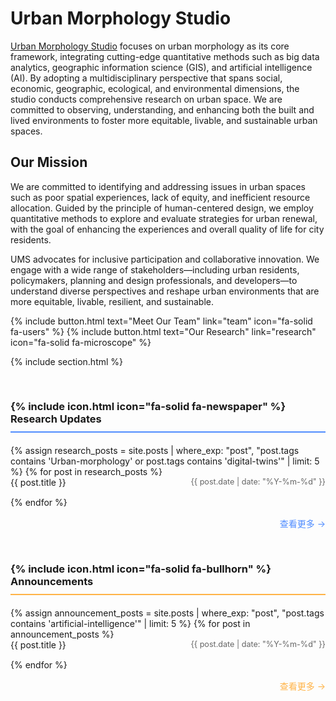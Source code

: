---
---

# Urban Morphology Studio

[Urban Morphology Studio](https://suyunlei.github.io/UMS/) focuses on urban morphology as its core framework, integrating cutting-edge quantitative methods such as big data analytics, geographic information science (GIS), and artificial intelligence (AI). By adopting a multidisciplinary perspective that spans social, economic, geographic, ecological, and environmental dimensions, the studio conducts comprehensive research on urban space. We are committed to observing, understanding, and enhancing both the built and lived environments to foster more equitable, livable, and sustainable urban spaces.

## Our Mission

We are committed to identifying and addressing issues in urban spaces such as poor spatial experiences, lack of equity, and inefficient resource allocation. Guided by the principle of human-centered design, we employ quantitative methods to explore and evaluate strategies for urban renewal, with the goal of enhancing the experiences and overall quality of life for city residents.

UMS advocates for inclusive participation and collaborative innovation. We engage with a wide range of stakeholders—including urban residents, policymakers, planning and design professionals, and developers—to understand diverse perspectives and reshape urban environments that are more equitable, livable, resilient, and sustainable.

{%
  include button.html
  text="Meet Our Team"
  link="team"
  icon="fa-solid fa-users"
%}
{%
  include button.html
  text="Our Research"
  link="research"
  icon="fa-solid fa-microscope"
%}

{% include section.html %} 

<div style="display: flex; flex-wrap: wrap; gap: 30px; margin-top: 30px;">
  <div style="flex: 1; min-width: 300px;">
    <h3 style="border-bottom: 2px solid #4f8cff; padding-bottom: 10px; margin-bottom: 20px;">
      {% include icon.html icon="fa-solid fa-newspaper" %} Research Updates
    </h3>
    <ul style="list-style-type: none; padding: 0;">
      {% assign research_posts = site.posts | where_exp: "post", "post.tags contains 'Urban-morphology' or post.tags contains 'digital-twins'" | limit: 5 %}
      {% for post in research_posts %}
        <li style="margin-bottom: 15px; display: flex; justify-content: space-between;">
          <a href="{{ post.url | relative_url }}" style="flex-grow: 1; text-decoration: none; color: inherit;">{{ post.title }}</a>
          <span style="color: #666; font-size: 0.9em; white-space: nowrap;">{{ post.date | date: "%Y-%m-%d" }}</span>
        </li>
      {% endfor %}
    </ul>
    <div style="text-align: right; margin-top: 15px;">
      <a href="news/" style="text-decoration: none; color: #4f8cff;">查看更多 →</a>
    </div>
  </div>
  
  <div style="flex: 1; min-width: 300px;">
    <h3 style="border-bottom: 2px solid #ffb347; padding-bottom: 10px; margin-bottom: 20px;">
      {% include icon.html icon="fa-solid fa-bullhorn" %} Announcements
    </h3>
    <ul style="list-style-type: none; padding: 0;">
      {% assign announcement_posts = site.posts | where_exp: "post", "post.tags contains 'artificial-intelligence'" | limit: 5 %}
      {% for post in announcement_posts %}
        <li style="margin-bottom: 15px; display: flex; justify-content: space-between;">
          <a href="{{ post.url | relative_url }}" style="flex-grow: 1; text-decoration: none; color: inherit;">{{ post.title }}</a>
          <span style="color: #666; font-size: 0.9em; white-space: nowrap;">{{ post.date | date: "%Y-%m-%d" }}</span>
        </li>
      {% endfor %}
    </ul>
    <div style="text-align: right; margin-top: 15px;">
      <a href="news/" style="text-decoration: none; color: #ffb347;">查看更多 →</a>
    </div>
  </div>
</div>
